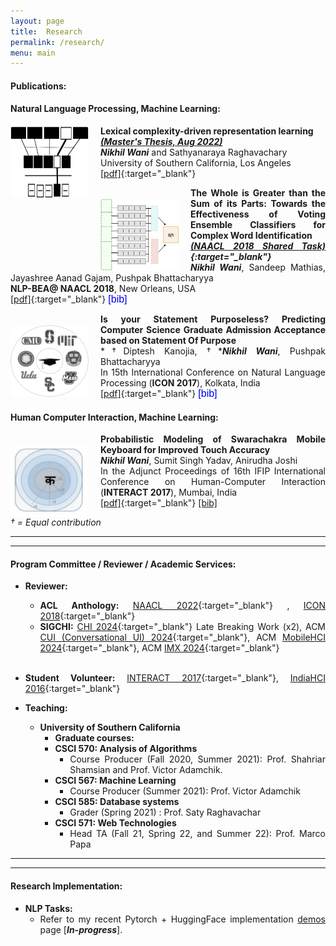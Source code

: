 ```yaml
---
layout: page
title:  Research
permalink: /research/
menu: main
---
```

<script src="https://ajax.googleapis.com/ajax/libs/jquery/3.3.1/jquery.min.js"></script>

<script type="text/javascript">

$(document).ready(function() {

$('#iconbib').click(function(){
$('#icon17').toggle();
});

$('#nlpbeabib').click(function(){
	$('#nlpbea17').toggle();
}

)
});

</script>
<style>

body
{
	text-align: justify;
}

#icon17{
  background:#eff0f1;
  padding: 1%;
  display:none;
}

#nlpbea17{
  background:#eff0f1;
  padding: 1%;
  display:none;
}

.bibfont{
	font-size: x-small;
	padding-left: 4%;

}

.justText {
	margin:0;
    padding:0;
    background:none;
    border:none;
    font-size: medium;
    color: rgb(0, 0, 238); 
    cursor: pointer;


}

.justText:hover{
	    text-decoration: underline;
	    color: black
}

}

</style>


<style type="text/css">

.image
{

 float:left;
 margin-top: 6px;
 margin-right: 7px; 
 margin-bottom: -7px;  
 height: 100px; 
 border: 5px; 
 border-radius: 5px;
}

.image1
{

 float:left;
 margin-top: 18px;
 margin-right: 19px;  
 height: 115px;
 width: 125px; 
 border: 5px; 
 border-radius: 5px;
}

body
{
	text-align: justify;
}

</style>

<!-- Scolarly Publication

I'm primarily interested in NLP and Deep Learning. Secondary, HCI. I'm also keen on making NLP and HCI interact.

At a very early stage in my career, I am greatful and lucky to have collaboratively worked with a diverse set of Ph.D students which include: Diptesh Kanoji(IITB-Monash University, Australia) , Dr. Abhijeet Mishra(IBM Research) , Rudra Murthy(CFILT, IIT Bombay), Dr. Sanjay Ghosh (IDC, IIT Bombay) and Jayashree Gajam(HSS, IIT Bombay).

[[ResearchGate]](https://www.researchgate.net/profile/Nikhil_Wani){:target="_blank"}, [[Google Scholar]](https://www.researchgate.net/profile/Nikhil_Wani){:target="_blank"} -->


#### **Publications**:
#### **Natural Language Processing, Machine Learning**:
<a href="https://impa.usc.edu/C.aspx?VP3=pdfviewer&rid=2A3BF1QKX2QIR" target="_blank"> <img src="/temp20.svg" alt="nlp-bea18-thumbnail.png" class="image1" style="margin-top:1px;"></a>
**Lexical complexity-driven representation learning** <br>
***[(Master's Thesis, Aug 2022)](https://impa.usc.edu/C.aspx?VP3=pdfviewer&rid=2A3BF1QKX2QIR)*** <br>
***Nikhil Wani*** and Sathyanaraya Raghavachary <br>
University of Southern California, Los Angeles <br>
[[pdf]](https://impa.usc.edu/C.aspx?VP3=pdfviewer&rid=2A3BF1QKX2QIR){:target="_blank"}



<a href="https://aclanthology.org/W18-0522/" target="_blank"> <img src="/temp6.png" alt="temp.png" class="image1"></a>
**The Whole is Greater than the Sum of its Parts: Towards the Effectiveness of Voting Ensemble Classifiers for Complex Word Identification** <br>
***[(NAACL 2018 Shared Task)](https://sites.google.com/view/cwisharedtask2018){:target="_blank"}*** <br>
***Nikhil Wani***, Sandeep Mathias, Jayashree Aanad Gajam, Pushpak Bhattacharyya <br>
**NLP-BEA@ NAACL 2018**, New Orleans, USA <br>
[[pdf]](https://www.aclweb.org/anthology/W18-0522){:target="_blank"} <button id="nlpbeabib" class="justText"> [bib] </button>

<div class="bibfont">

<p id="nlpbea17">
@inproceedings{wani2018whole, <br>
  title={The Whole is Greater than the Sum of its Parts: Towards the Effectiveness of Voting Ensemble Classifiers for Complex Word Identification}, <br>
  author={Wani, Nikhil and Mathias, Sandeep and Gajjam, Jayashree Aanand and Bhattacharyya, Pushpak},<br>
  booktitle={Proceedings of the Thirteenth Workshop on Innovative Use of NLP for Building Educational Applications},<br>
  pages={200--205},<br>
  year={2018}<br>
}


</p>
</div>

<a href="https://cdn.iiit.ac.in/cdn/ltrc.iiit.ac.in/icon2017/proceedings/icon2017/pdf/W17-7518.pdf" target="_blank"> <img src="/temp9_black_white.png" alt="nlp-bea18-thumbnail.png" class="image1"></a>

**Is your Statement Purposeless? Predicting Computer Science Graduate Admission Acceptance based on Statement Of Purpose** <br>
*&dagger;Diptesh Kanojia, &dagger;****Nikhil Wani***, Pushpak Bhattacharyya <br>
In 15th International Conference on Natural Language Processing (**ICON 2017**), Kolkata, India <br>
[[pdf]](https://cdn.iiit.ac.in/cdn/ltrc.iiit.ac.in/icon2017/proceedings/icon2017/pdf/W17-7518.pdf){:target="_blank"} <button id="iconbib" class="justText"> [bib] </button>

<div class="bibfont">

<p id="icon17">
@InProceedings{kanojia-wani-bhattacharyya:2017:W17-75, <br>
  author    = {Kanojia, Diptesh  and  Wani, Nikhil  and  Bhattacharyya, Pushpak}, <br>
  title     = {Is your Statement Purposeless? Predicting Computer Science Graduation Admission Acceptance based on Statement Of Purpose},<br>
  booktitle = {Proceedings of the 14th International Conference on Natural Language Processing (ICON-2017)},<br>
  month     = {December},<br>
  year      = {2017},<br>
  address   = {Kolkata, India},<br>
  publisher = {NLP Association of India},<br>
  pages     = {141--145},<br>
  url       = {http://www.aclweb.org/anthology/W/W17/W17-7518}<br>
}
</p>
</div>

#### **Human Computer Interaction, Machine Learning**:

<a href="http://www.twitter.com/shawtyanswers" target="_blank"> <img src="/interact17-thumbnail.png" alt="interact-2017" class="image1"></a>

**Probabilistic Modeling of Swarachakra Mobile Keyboard for Improved Touch Accuracy** <br>
***Nikhil Wani***, Sumit Singh Yadav, Anirudha Joshi <br>
In the Adjunct Proceedings of 16th IFIP International Conference on Human-Computer Interaction (**INTERACT 2017**), Mumbai, India <br>[[pdf]](https://www.interact2017.org/downloads/INTERACT_2017_Adjunct_v4_final_24jan.pdf#page=55){:target="_blank"} [[bib]]()

*&dagger; = Equal contribution*


<!-- #### **Human Computer Interaction (HCI):**

* **A Voice-Assisted Billing Interface for the Kirana Shopkeepers** <br>
Udayan Vidyanta, Anirudha Joshi and ***Nikhil Wani*** <br>
In 9th Indian Conference on Human Computer Interaction IndiaHCI 2018, IIT Bombay, 2018 <br>
[[pdf]]() [[bib]]()

* **Conducting Contextual Inquiry of Twitter for Work Engagement** <br>
***Nikhil Wani***, Ganesh Bhutkar, Shreeya Ekal <br>
International Journal of Computer Applications 168, no. 9 (2017) <br>
[[pdf]]() [[bib]]() -->

---
--- 

<p></p>

#### **Program Committee / Reviewer / Academic Services**:


* **Reviewer:**
  * **ACL Anthology:** [NAACL 2022](https://2022.naacl.org/){:target="_blank"} , [ICON 2018](https://ltrc.iiit.ac.in/icon2018/){:target="_blank"} 
  * **SIGCHI:** [CHI 2024](https://chi2024.acm.org/){:target="_blank"} Late Breaking Work (x2), ACM [CUI (Conversational UI) 2024](https://cui.acm.org/2024/){:target="_blank"}, ACM [MobileHCI 2024](https://mobilehci.acm.org/2024/){:target="_blank"}, ACM [IMX 2024](https://imx.acm.org/2024/){:target="_blank"}
   <br>
* **Student Volunteer:** [INTERACT 2017](https://www.interact2017.org/){:target="_blank"}, [IndiaHCI 2016](https://www.indiahci.org/conferences/){:target="_blank"} <br>

* **Teaching:**
  * **University of Southern California**
    * **Graduate courses:**
    * **CSCI 570: Analysis of Algorithms**
      * Course Producer (Fall 2020, Summer 2021): Prof. Shahriar Shamsian and Prof. Victor Adamchik.
    * **CSCI 567: Machine Learning**  
      * Course Producer (Summer 2021): Prof. Victor Adamchik
    * **CSCI 585: Database systems** 
      * Grader (Spring 2021) : Prof. Saty Raghavachar
    * **CSCI 571: Web Technologies**
      * Head TA (Fall 21, Spring 22, and Summer 22): Prof. Marco Papa

---
--- 

<p></p>

#### **Research Implementation**:

* **NLP Tasks:**
  * Refer to my recent Pytorch + HuggingFace implementation [demos](http://127.0.0.1:4000/projects/) page [***In-progress***].
